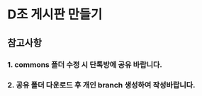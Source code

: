 # D조 게시판 만들기

## 참고사항
### 1. commons 폴더 수정 시 단톡방에 공유 바랍니다.
### 2. 공유 폴더 다운로드 후 개인 branch 생성하여 작성바랍니다.